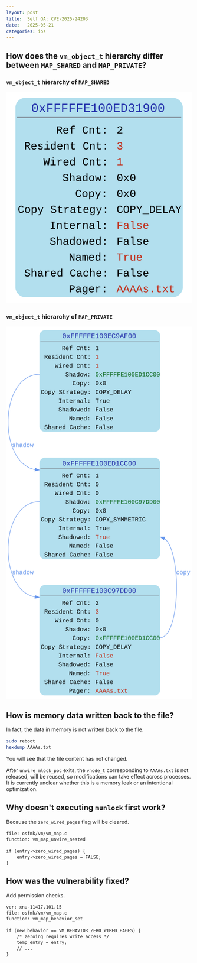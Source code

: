 ```yaml
---
layout: post
title:  Self QA: CVE-2025-24203
date:   2025-05-21
categories: ios
---
```


##  How does the `vm_object_t` hierarchy differ between `MAP_SHARED` and `MAP_PRIVATE`?

### `vm_object_t` hierarchy of `MAP_SHARED`
![MAP_SHARED](/assets/CVE-2025-24203-MAP_SHARED.svg)

### `vm_object_t` hierarchy of `MAP_PRIVATE`
![MAP_PRIVATE](/assets/CVE-2025-24203-MAP_PRIVATE.svg)

## How is memory data written back to the file?
In fact, the data in memory is not written back to the file.
```bash
sudo reboot
hexdump AAAAs.txt
```
You will see that the file content has not changed.<br/>

After `unwire_mlock_poc` exits, the `vnode_t` corresponding to `AAAAs.txt` is not released, will be reused, so modifications can take effect across processes.<br/>
It is currently unclear whether this is a memory leak or an intentional optimization.

## Why doesn't executing `munlock` first work?
Because the `zero_wired_pages` flag will be cleared.
```
file: osfmk/vm/vm_map.c
function: vm_map_unwire_nested

if (entry->zero_wired_pages) {
    entry->zero_wired_pages = FALSE;
}
```

## How was the vulnerability fixed?
Add permission checks.
```
ver: xnu-11417.101.15
file: osfmk/vm/vm_map.c
function: vm_map_behavior_set

if (new_behavior == VM_BEHAVIOR_ZERO_WIRED_PAGES) {
    /* zeroing requires write access */
    temp_entry = entry;
    // ...
}
```